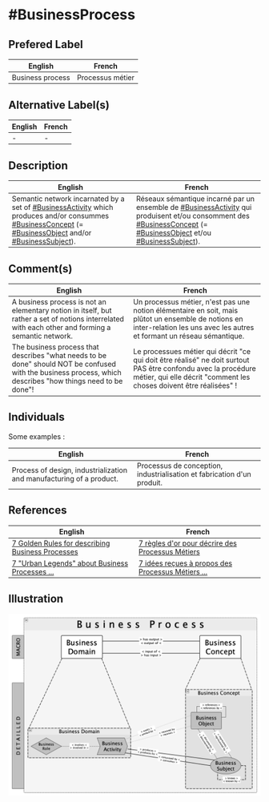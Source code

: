 #BusinessProcess
==

## Prefered Label
<table>
    <thead>
        <tr>
            <th>English</th>
            <th>French</th>
        </tr>
    </thead>
    <tbody>
        <tr>
            <td>Business process</td>
            <td>Processus métier</td>
        </tr>
    </tbody>
</table>

## Alternative Label(s)
<table>
    <thead>
        <tr>
            <th>English</th>
            <th>French</th>
        </tr>
    </thead>
    <tbody>
        <tr>
            <td>-</td>
            <td>-</td>
        </tr>
    </tbody>
</table>

## Description
<table>
    <thead>
        <tr>
            <th>English</th>
            <th>French</th>
        </tr>
    </thead>
    <tbody>
        <tr>
            <td>Semantic network incarnated by a set of <a href="https://github.com/iPlumb3r/pEAr4pEEr/blob/master/1_Semantic/Conceptionary/%23BusinessActivity.md">#BusinessActivity</a> which produces and/or consummes <a href="https://github.com/iPlumb3r/pEAr4pEEr/blob/master/1_Semantic/Conceptionary/%23BusinessConcept.md">#BusinessConcept</a> (= <a href="https://github.com/iPlumb3r/pEAr4pEEr/blob/master/1_Semantic/Conceptionary/%23BusinessObject.md">#BusinessObject</a> and/or <a href="https://github.com/iPlumb3r/pEAr4pEEr/blob/master/1_Semantic/Conceptionary/%23BusinessSubject.md">#BusinessSubject</a>).</td>
            <td>Réseaux sémantique incarné par un ensemble de <a href="https://github.com/iPlumb3r/pEAr4pEEr/blob/master/1_Semantic/Conceptionary/%23BusinessActivity.md">#BusinessActivity</a> qui produisent et/ou consomment des <a href="https://github.com/iPlumb3r/pEAr4pEEr/blob/master/1_Semantic/Conceptionary/%23BusinessConcept.md">#BusinessConcept</a> (= <a href="https://github.com/iPlumb3r/pEAr4pEEr/blob/master/1_Semantic/Conceptionary/%23BusinessObject.md">#BusinessObject</a> et/ou <a href="https://github.com/iPlumb3r/pEAr4pEEr/blob/master/1_Semantic/Conceptionary/%23BusinessSubject.md">#BusinessSubject</a>).</td>
        </tr>
    </tbody>
</table>

## Comment(s)
<table>
    <thead>
        <tr>
            <th>English</th>
            <th>French</th>
        </tr>
    </thead>
    <tbody>
        <tr>
            <td>A business process is not an elementary notion in itself, but rather a set of notions interrelated with each other and forming a semantic network.</td>
            <td>Un processus métier, n'est pas une notion élémentaire en soit, mais plûtot un ensemble de notions en inter-relation les uns avec les autres et formant un réseau sémantique.</td>
        </tr>
        <tr>
            <td>The business process that describes "what needs to be done" should NOT be confused with the business process, which describes "how things need to be done"!</td>
            <td>Le processues métier qui décrit "ce qui doit être réalisé" ne doit surtout PAS être confondu avec la procédure métier, qui elle décrit "comment les choses doivent être réalisées" !</td>
        </tr>
    </tbody>
</table>

## Individuals

Some examples : 
<table>
    <thead>
        <tr>
            <th>English</th>
            <th>French</th>
        </tr>
    </thead>
    <tbody>
        <tr>
            <td>Process of design, industrialization and manufacturing of a product.</td>
            <td>Processus de conception, industrialisation et fabrication d'un produit.</td>
        </tr>
    </tbody>
</table>

## References

<table>
    <thead>
        <tr>
            <th>English</th>
            <th>French</th>
        </tr>
    </thead>
    <tbody>
        <tr>
            <td><a href="https://www.linkedin.com/pulse/7-golden-rules-describing-business-processes-bernard-chabot/">7 Golden Rules for describing Business Processes</a></td>
            <td><a href="https://www.linkedin.com/pulse/7-r%C3%A8gles-dor-pour-d%C3%A9crire-des-processus-m%C3%A9tiers-bernard-chabot/">7 règles d'or pour décrire des Processus Métiers</a></td>
        </tr>
        <tr>
            <td><a href="https://www.linkedin.com/pulse/7-urban-legends-business-processes-bernard-chabot/">7 "Urban Legends" about Business Processes ...</a></td>
            <td><a href="https://www.linkedin.com/pulse/7-id%C3%A9es-re%C3%A7ues-%C3%A0-propos-des-processus-m%C3%A9tiers-bernard-chabot/">7 idées reçues à propos des Processus Métiers ...</a></td>
        </tr>
    </tbody>
</table>


## Illustration

![BusinessProcess](https://github.com/iPlumb3r/pEAr4pEEr/blob/master/images/BusinessProcess_2020-05-05.png)
